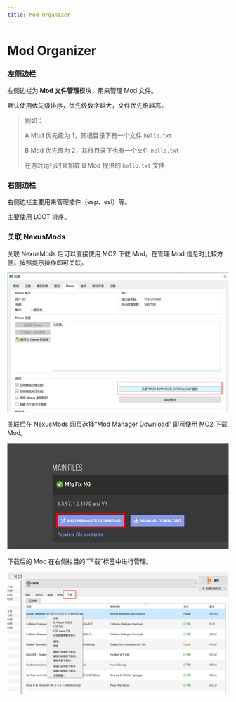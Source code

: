 ```yaml
---
title: Mod Organizer
---
```


# Mod Organizer

### 左侧边栏

左侧边栏为 **Mod 文件管理**模块，用来管理 Mod 文件。

默认使用优先级排序，优先级数字越大，文件优先级越高。

> 例如：
>
> A Mod 优先级为 1，其根目录下有一个文件 `hello.txt`
>
> B Mod 优先级为 2，其根目录下也有一个文件 `hello.txt`
>
> 在游戏运行时会加载 B Mod 提供的 `hello.txt` 文件

### 右侧边栏

右侧边栏主要用来管理插件（esp、esl）等。

主要使用 LOOT 排序。

### 关联 NexusMods

关联 NexusMods 后可以直接使用 MO2 下载 Mod，在管理 Mod 信息时比较方便。按照提示操作即可关联。

![000](./imgs/000.png)

关联后在 NexusMods 网页选择“Mod Manager Download” 即可使用 MO2 下载 Mod。

![001](./imgs/001.png)

下载后的 Mod 在右侧栏目的“下载”标签中进行管理。

![002](./imgs/002.png)
